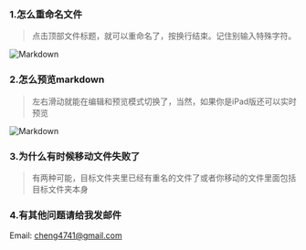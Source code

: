 
### 1.怎么重命名文件
>点击顶部文件标题，就可以重命名了，按换行结束。记住别输入特殊字符。

![Markdown](http://i1.piimg.com/567954/423cf063996d02df.gif)

### 2.怎么预览markdown
> 左右滑动就能在编辑和预览模式切换了，当然，如果你是iPad版还可以实时预览

![Markdown](http://i1.piimg.com/567954/226912d76250e7b6.gif)

### 3.为什么有时候移动文件失败了
> 有两种可能，目标文件夹里已经有重名的文件了或者你移动的文件里面包括目标文件夹本身

### 4.有其他问题请给我发邮件
 Email: [cheng4741@gmail.com](mailto:cheng4741@gmail.com)
